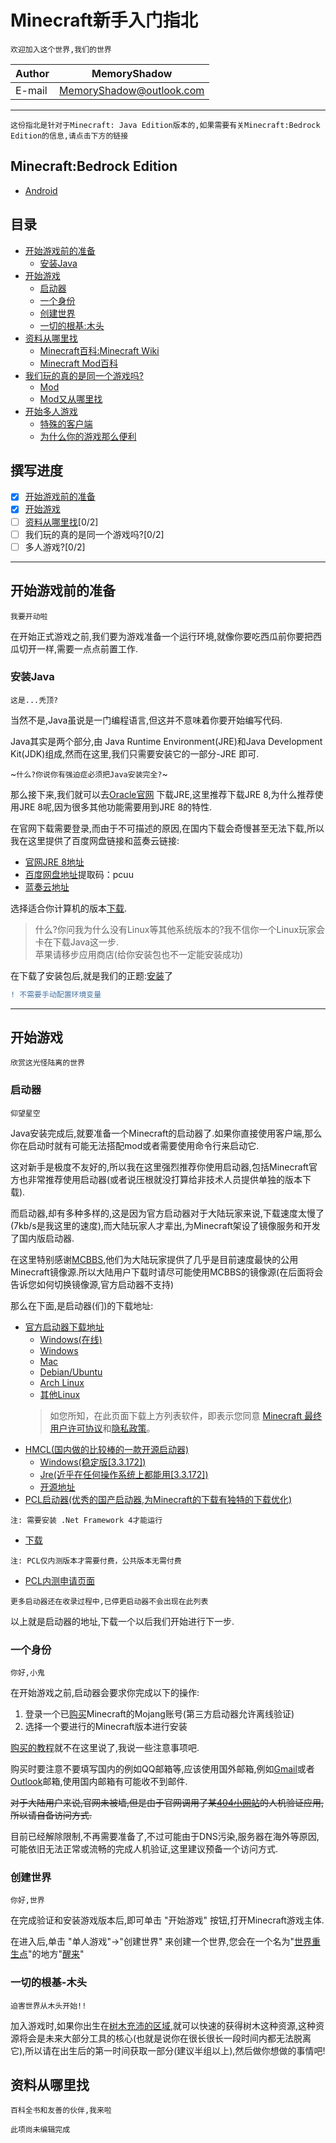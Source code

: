 # Minecraft新手入门指北

`欢迎加入这个世界,我们的世界`

|Author|MemoryShadow|
|---|---
|E-mail|MemoryShadow@outlook.com

****

`这份指北是针对于Minecraft: Java Edition版本的,如果需要有关Minecraft:Bedrock Edition的信息,请点击下方的链接`

## Minecraft:Bedrock Edition

* [Android](http://mc.oi.sgpublic.xyz/ "点击前往")

## 目录

* [开始游戏前的准备](#开始游戏前的准备 "我要开动啦")
  * [安装Java](#安装Java "这是...秃顶?")
* [开始游戏](#开始游戏 "欣赏这光怪陆离的世界")
  * [启动器](#启动器 "仰望星空")
  * [一个身份](#一个身份 "你好,小鬼")
  * [创建世界](#创建世界 "你好,世界")
  * [一切的根基\:木头](#一切的根基-木头 "迫害世界从木头开始!!")
* [资料从哪里找](#资料从哪里找 "百科全书和友善的伙伴,我来啦")
  * [Minecraft百科:Minecraft Wiki](#Minecraft-Wiki)
  * [Minecraft Mod百科](#Minecraft-Mod)
* [我们玩的真的是同一个游戏吗?](#我们玩的真的是同一个游戏吗?)
  * [Mod](#辅助Mod)
  * [Mod又从哪里找](#Mod又从哪里找)
* [开始多人游戏](#开始多人游戏)
  * [特殊的客户端](#特殊的客户端)
  * [为什么你的游戏那么便利](#为什么你的游戏那么便利)

## 撰写进度

* [x] [开始游戏前的准备](#开始游戏前的准备 "我要开动啦")
* [x] [开始游戏](#开始游戏 "欣赏这光怪陆离的世界")
* [ ] [资料从哪里找](#资料从哪里找 "百科全书和友善的伙伴,我来啦")[0/2]
* [ ] 我们玩的真的是同一个游戏吗?[0/2]
* [ ] 多人游戏?[0/2]

****

## 开始游戏前的准备

`我要开动啦`

在开始正式游戏之前,我们要为游戏准备一个运行环境,就像你要吃西瓜前你要把西瓜切开一样,需要一点点前置工作.

### 安装Java

`这是...秃顶?`

当然不是,Java虽说是一门编程语言,但这并不意味着你要开始编写代码.

Java其实是两个部分,由 Java Runtime Environment(JRE)和Java Development Kit(JDK)组成,然而在这里,我们只需要安装它的一部分-JRE 即可.

~`什么?你说你有强迫症必须把Java安装完全?`~

那么接下来,我们就可以去[Oracle官网](https://www.oracle.com "点击前往")
下载JRE,这里推荐下载JRE 8,为什么推荐使用JRE 8呢,因为很多其他功能需要用到JRE 8的特性.

在官网下载需要登录,而由于不可描述的原因,在国内下载会奇慢甚至无法下载,所以我在这里提供了百度网盘链接和蓝奏云链接:

* [官网JRE 8地址](https://www.oracle.com/java/technologies/javase-jre8-downloads.html "点击前往")
* [百度网盘地址](https://pan.baidu.com/s/1UvUyp7YLBm5aVKO69ANGdg "点击前往")提取码：pcuu
* [蓝奏云地址](https://www.lanzous.com/b015ahjha?t=2303 "点击前往")

选择适合你计算机的版本[下载](https://xdown.org/ "高效下载工具").

>什么?你问我为什么没有Linux等其他系统版本的?我不信你一个Linux玩家会卡在下载Java这一步.<br>
苹果请移步应用商店(给你安装包也不一定能安装成功)

在下载了安装包后,就是我们的正题\:[安装](https://jingyan.baidu.com/article/0eb457e5ece76f03f1a905a2.html "安装教程")了

```diff
! 不需要手动配置环境变量
```

****

## 开始游戏

`欣赏这光怪陆离的世界`

### 启动器

`仰望星空`

Java安装完成后,就要准备一个Minecraft的启动器了.如果你直接使用客户端,那么你在启动时就有可能无法搭配mod或者需要使用命令行来启动它.

这对新手是极度不友好的,所以我在这里强烈推荐你使用启动器,包括Minecraft官方也非常推荐使用启动器(或者说压根就没打算给非技术人员提供单独的版本下载).

而启动器,却有多种多样的,这是因为官方启动器对于大陆玩家来说,下载速度太慢了(7kb/s是我这里的速度),而大陆玩家人才辈出,为Minecraft架设了镜像服务和开发了国内版启动器.

在这里特别感谢[MCBBS](https://www.mcbbs.net "点击访问"),他们为大陆玩家提供了几乎是目前速度最快的公用Minecraft镜像源.所以大陆用户下载时请尽可能使用MCBBS的镜像源(在后面将会告诉您如何切换镜像源,官方启动器不支持)

那么在下面,是启动器(们)的下载地址:

* [官方启动器下载地址](https://www.minecraft.net/zh-hans/download/alternative "点击访问")
  * [Windows(在线)](https://launcher.mojang.com/download/MinecraftInstaller.msi "点击下载")
  * [Windows](https://launcher.mojang.com/download/Minecraft.exe "点击下载")
  * [Mac](https://launcher.mojang.com/download/Minecraft.dmg "点击下载")
  * [Debian/Ubuntu](https://launcher.mojang.com/download/Minecraft.deb "点击下载")
  * [Arch Linux](https://aur.archlinux.org/packages/minecraft-launcher "点击访问")
  * [其他Linux](https://launcher.mojang.com/download/Minecraft.tar.gz "点击下载\(要提前安装Java 8\)")
  >如您所知，在此页面下载上方列表软件，即表示您同意 [Minecraft 最终用户许可协议](https://minecraft.net/terms)和[隐私政策](https://go.microsoft.com/fwlink/?LinkId=521839)。
* [HMCL(国内做的比较棒的一款开源启动器)](https://hmcl.huangyuhui.net/download "点击访问")
  * [Windows(稳定版\[3.3.172\])](http://ci.huangyuhui.net/job/HMCL/149/artifact/HMCL/build/libs/HMCL-3.3.172.exe "点击下载")
  * [Jre(近乎在任何操作系统上都能用\[3.3.172\])](http://ci.huangyuhui.net/job/HMCL/172/artifact/HMCL/build/libs/HMCL-3.3.172.jar "点击下载")
  * [开源地址](https://github.com/huanghongxun/HMCL "点击访问")
* [PCL启动器(优秀的国产启动器,为Minecraft的下载有独特的下载优化)](https://afdian.net/@LTCat "点击访问")

`注: 需要安装 .Net Framework 4才能运行`
  * [下载](https://www.microsoft.com/zh-cn/download/details.aspx?id=17718 "点击访问")

`注: PCL仅内测版本才需要付费，公共版本无需付费`
  * [PCL内测申请页面](https://afdian.net/@LTCat "点击访问")
  
`更多启动器还在收录过程中,已停更启动器不会出现在此列表`

以上就是启动器的地址,下载一个以后我们开始进行下一步.

### 一个身份

`你好,小鬼`

在开始游戏之前,启动器会要求你完成以下的操作:

1. 登录一个已[购买](https://www.minecraft.net/ "点击前往")Minecraft的Mojang账号(第三方启动器允许离线验证)
2. 选择一个要进行的Minecraft版本进行安装

[购买的教程](https://jingyan.baidu.com/article/636f38bbb8690cd6b84610c1.html "点击前往")就不在这里说了,我说一些注意事项吧.

购买时要注意不要填写国内的例如QQ邮箱等,应该使用国外邮箱,例如[Gmail](https://mail.google.com/ "点击访问(大陆用户需要科学上网)")或者[Outlook](https://outlook.live.com/ "点击访问")邮箱,使用国内邮箱有可能收不到邮件.

~~对于大陆用户来说,官网未被墙,但是由于官网调用了某[404小网站](https://www.google.com "点击访问")的人机验证应用,所以请自备访问方式.~~

目前已经解除限制,不再需要准备了,不过可能由于DNS污染,服务器在海外等原因,可能依旧无法正常或流畅的完成人机验证,这里建议预备一个访问方式.

### 创建世界

`你好,世界`

在完成验证和安装游戏版本后,即可单击 "开始游戏" 按钮,打开Minecraft游戏主体.

在进入后,单击 "单人游戏"->"创建世界" 来创建一个世界,您会在一个名为"[世界重生点](https://wiki.biligame.com/mc/%E5%87%BA%E7%94%9F%E7%82%B9%E5%8C%BA%E5%9D%97 "点击访问")"的地方"[醒来](https://wiki.biligame.com/mc/%E7%94%9F%E5%91%BD "点击访问")"

### 一切的根基-木头

`迫害世界从木头开始!!`

加入游戏时,如果你出生在[树木充沛的区域](https://wiki.biligame.com/mc/%E6%A0%91%E6%9C%A8 "点击访问"),就可以快速的获得树木这种资源,这种资源将会是未来大部分工具的核心(也就是说你在很长很长一段时间内都无法脱离它),所以请在出生后的第一时间获取一部分(建议半组以上),然后做你想做的事情吧!

## 资料从哪里找

`百科全书和友善的伙伴,我来啦`

`此项尚未编辑完成`

